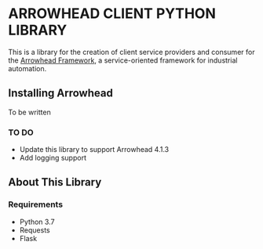 # ARROWHEAD CLIENT PYTHON LIBRARY
This is a library for the creation of client service providers and consumer for the [Arrowhead Framework](www.arrowhead.eu), a service-oriented framework for industrial automation.

## Installing Arrowhead
To be written

### TO DO
 - Update this library to support Arrowhead 4.1.3
 - Add logging support

## About This Library
### Requirements
 - Python 3.7
 - Requests
 - Flask

